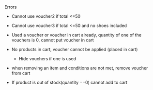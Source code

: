 Errors
  - Cannot use voucher2 if total <=50
  - Cannot use voucher3 if total <=50 and no shoes included
  - Used a voucher or voucher in cart already, quantity of one of the vouchers is 0, cannot put voucher in cart
  - No products in cart, voucher cannot be applied (placed in cart)
    - Hide vouchers if one is used


  - when removing an item and conditions are not met, remove voucher from cart


  - If product is out of stock(quantity ==0) cannot add to cart
